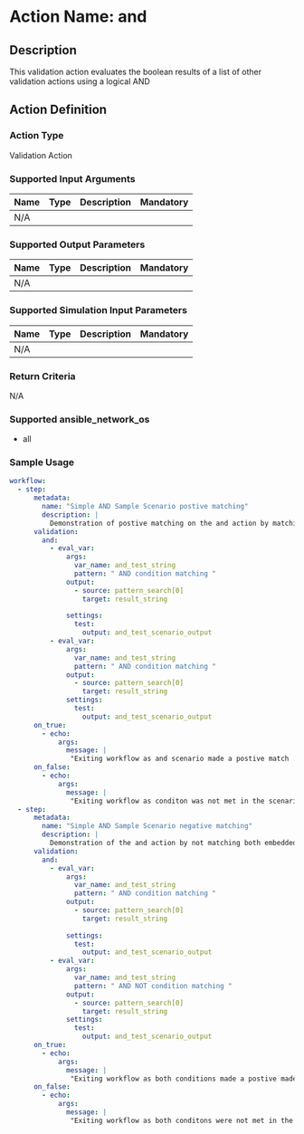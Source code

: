 # Action Name: and

## Description
This validation action evaluates the boolean results of a list of other validation actions using a logical AND

## Action Definition

### Action Type
Validation Action

### Supported Input Arguments

| Name | Type | Description | Mandatory |
|------|------|-------------|-----------|
| N/A |  |  |  |

### Supported Output Parameters

| Name | Type | Description | Mandatory |
|------|------|-------------|-----------|
| N/A |  |  |  |

### Supported Simulation Input Parameters

| Name | Type | Description | Mandatory |
|------|------|-------------|-----------|
| N/A |  |  |  |

### Return Criteria ###

N/A

### Supported ansible_network_os

- all

### Sample Usage

``` yaml
workflow:
  - step:
      metadata:
        name: "Simple AND Sample Scenario postive matching"
        description: |
          Demonstration of postive matching on the and action by matching both embedded eval_var actions
      validation:
        and:
          - eval_var:
              args:
                var_name: and_test_string
                pattern: " AND condition matching "
              output:
                - source: pattern_search[0]
                  target: result_string
                  
              settings:
                test:
                  output: and_test_scenario_output
          - eval_var:
              args:
                var_name: and_test_string
                pattern: " AND condition matching "
              output:
                - source: pattern_search[0]
                  target: result_string
              settings:
                test:
                  output: and_test_scenario_output
      on_true:
        - echo: 
            args:
              message: |
               "Exiting workflow as and scenario made a postive match ."
      on_false:
        - echo: 
            args:
              message: |
               "Exiting workflow as conditon was not met in the scenario."
  - step:
      metadata:
        name: "Simple AND Sample Scenario negative matching"
        description: |
          Demonstration of the and action by not matching both embedded eval_var actions
      validation:
        and:
          - eval_var:
              args:
                var_name: and_test_string
                pattern: " AND condition matching "
              output:
                - source: pattern_search[0]
                  target: result_string
                  
              settings:
                test:
                  output: and_test_scenario_output
          - eval_var:
              args:
                var_name: and_test_string
                pattern: " AND NOT condition matching "
              output:
                - source: pattern_search[0]
                  target: result_string
              settings:
                test:
                  output: and_test_scenario_output
      on_true:
        - echo: 
            args:
              message: |
               "Exiting workflow as both conditions made a postive made a postive match ."
      on_false:
        - echo: 
            args:
              message: |
               "Exiting workflow as both conditons were not met in the scenario."

```
